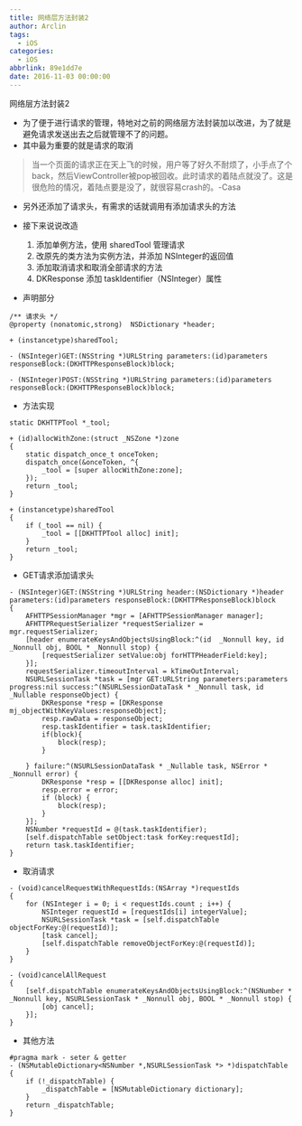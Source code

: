 ```yaml
---
title: 网络层方法封装2
author: Arclin
tags:
  - iOS
categories:
  - iOS
abbrlink: 89e1dd7e
date: 2016-11-03 00:00:00
---
```

网络层方法封装2

<!-- more -->
 - 为了便于进行请求的管理，特地对之前的网络层方法封装加以改进，为了就是避免请求发送出去之后就管理不了的问题。
 - 其中最为重要的就是请求的取消
 
> 当一个页面的请求正在天上飞的时候，用户等了好久不耐烦了，小手点了个back，然后ViewController被pop被回收。此时请求的着陆点就没了。这是很危险的情况，着陆点要是没了，就很容易crash的。-Casa

 - 另外还添加了请求头，有需求的话就调用有添加请求头的方法

 - 接下来说说改造

   1. 添加单例方法，使用 sharedTool 管理请求
   2. 改原先的类方法为实例方法，并添加 NSInteger的返回值
   3. 添加取消请求和取消全部请求的方法
   4. DKResponse 添加 taskIdentifier（NSInteger）属性

- 声明部分

```
/** 请求头 */
@property (nonatomic,strong)  NSDictionary *header;

+ (instancetype)sharedTool;

- (NSInteger)GET:(NSString *)URLString parameters:(id)parameters
responseBlock:(DKHTTPResponseBlock)block;

- (NSInteger)POST:(NSString *)URLString parameters:(id)parameters responseBlock:(DKHTTPResponseBlock)block;
```

- 方法实现

```
static DKHTTPTool *_tool;

+ (id)allocWithZone:(struct _NSZone *)zone
{
    static dispatch_once_t onceToken;
    dispatch_once(&onceToken, ^{
        _tool = [super allocWithZone:zone];
    });
    return _tool;
}

+ (instancetype)sharedTool
{
    if (_tool == nil) {
        _tool = [[DKHTTPTool alloc] init];
    }
    return _tool;
}
```

- GET请求添加请求头

```
- (NSInteger)GET:(NSString *)URLString header:(NSDictionary *)header parameters:(id)parameters responseBlock:(DKHTTPResponseBlock)block
{
    AFHTTPSessionManager *mgr = [AFHTTPSessionManager manager];
    AFHTTPRequestSerializer *requestSerializer = mgr.requestSerializer;
    [header enumerateKeysAndObjectsUsingBlock:^(id  _Nonnull key, id  _Nonnull obj, BOOL * _Nonnull stop) {
        [requestSerializer setValue:obj forHTTPHeaderField:key];
    }];
    requestSerializer.timeoutInterval = kTimeOutInterval;
    NSURLSessionTask *task = [mgr GET:URLString parameters:parameters progress:nil success:^(NSURLSessionDataTask * _Nonnull task, id  _Nullable responseObject) {
        DKResponse *resp = [DKResponse mj_objectWithKeyValues:responseObject];
        resp.rawData = responseObject;
        resp.taskIdentifier = task.taskIdentifier;
        if(block){
            block(resp);
        }
        
    } failure:^(NSURLSessionDataTask * _Nullable task, NSError * _Nonnull error) {
        DKResponse *resp = [[DKResponse alloc] init];
        resp.error = error;
        if (block) {
            block(resp);
        }
    }];
    NSNumber *requestId = @(task.taskIdentifier);
    [self.dispatchTable setObject:task forKey:requestId];
    return task.taskIdentifier;
}
```

- 取消请求

```
- (void)cancelRequestWithRequestIds:(NSArray *)requestIds
{
    for (NSInteger i = 0; i < requestIds.count ; i++) {
        NSInteger requestId = [requestIds[i] integerValue];
        NSURLSessionTask *task = [self.dispatchTable objectForKey:@(requestId)];
        [task cancel];
        [self.dispatchTable removeObjectForKey:@(requestId)];
    }
}

- (void)cancelAllRequest
{
    [self.dispatchTable enumerateKeysAndObjectsUsingBlock:^(NSNumber * _Nonnull key, NSURLSessionTask * _Nonnull obj, BOOL * _Nonnull stop) {
        [obj cancel];
    }];
}
```

- 其他方法

```
#pragma mark - seter & getter
- (NSMutableDictionary<NSNumber *,NSURLSessionTask *> *)dispatchTable
{
    if (!_dispatchTable) {
        _dispatchTable = [NSMutableDictionary dictionary];
    }
    return _dispatchTable;
}
```